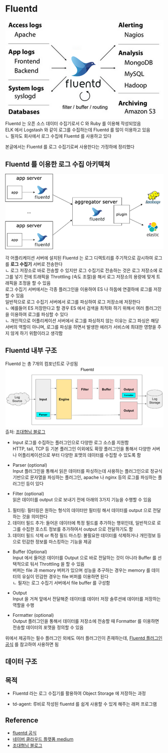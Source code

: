 # Fluentd
![No Image](images/fluentd.png)     
Fluentd 는 오픈 소스 데이터 수집기로서 C 와 Ruby 를 이용해 작성되었음    
ELK 에서 Logstash 와 같이 로그를 수집하는데 Fluentd 를 많이 이용하고 있음    
ㄴ 필자도 회사에서 로그 수집에 Fluentd 를 사용하고 있다  
  
본글에서는 Fluentd 를 로그 수집기로써 사용한다는 가정하에 정리했다      

## Fluentd 를 이용한 로그 수집 아키텍쳐     
![No Image](images/fluentd_architecture.png)
  
각 어플리케이션 서버에 설치된 Fluentd 는 로그 디렉토리를 주기적으로 감시하여 로그를 **로그 수집기** 서버로 전송한다  
ㄴ 로그 저장소로 바로 전송할 수 있지만 로그 수집기로 전송하는 것은 로그 저장소에 로그를 넣기 전에 트래픽을 Throttling (속도 조절)을 해서 로그 저장소의 용량에 맞게 트래픽을 조정을 할 수 있음   
로그 수집기 서버에서는 각종 플러그인을 이용하여 ES 나 하둡에 연결하에 로그를 저장할 수 있음     
일반적으로 로그 수집기 서버에서 로그를 파싱하여 로그 저장소에 저장한다  
ㄴ 예를들어 ES 저장한다고 할 경우 ES 에서 검색을 최적화 하기 위해서 여러 플러그인을 이용하여 로그를 파싱할 수 있다  
ㄴ 개인적으로 어플리케이션 서버에서 로그를 파싱하지 않는 이유는 로그 파싱은 해당 서버의 역할이 아니며, 로그를 파싱을 하면서 발생한 에러가 서비스에 최대한 영향을 주지 않게 하기 위함이라고 생각함   

## Fluentd 내부 구조 
Fluentd 는 총 7개의 컴포넌트로 구성됨  
![No Image](images/fluntd_component.png)  
츨처: [조대협님 블로그](https://bcho.tistory.com/1115)
  
- Input
로그를 수집하는 플러그인으로 다양한 로그 소스를 지원함  
HTTP, tail, TCP 등 기본 플러그인 이외에도 확장 플러그인을 통해서 다양한 서버나 어플리케이션으로 부터 다양한 포맷의 데이터를 수집할 수 있도록 함  
  
- Parser (optional)  
Input 플러그인을 통해서 읽은 데이터를 파싱하는데 사용하는 플러그인으로 정규식 기반으로 문자열을 파싱하는 플러그인, apache 나 nginx 등의 로그를 파싱하는 플러그인 등이 있다  

- Filter (optional)  
읽은 데이터를 output 으로 보내기 전에 아래의 3가지 기능을 수행할 수 있음 
1. 필터링: 필터링은 원하는 형식의 데이터만 필터링 해서 데이터를 output 으로 전달하는 것을 의미한다
2. 데이터 필드 추가: 들어온 데이터에 특정 필드를 추가하는 행위인데, 일반적으로 로그를 수집한 호스트 정보를 추가하여서 output 으로 전달하기도 함  
3. 데이터 필드 삭제 or 특정 필드 마스킹: 불필요한 데이터를 삭제하거나 개인정보 등으로 민감한 정보를 마스킹하는 기능을 제공     
    
- Buffer (Optional)  
Input 에서 들어온 데이터를 Output 으로 바로 전달하는 것이 아니라 Buffer 를 선택적으로 둬서 Throttling 을 할 수 있음  
버퍼는 file 과 memory 버퍼가 있으며 성능을 추구하는 경우는 memory 를 데이터의 유실이 민감한 경우는 file 버퍼를 이용하면 된다  
ㄴ 필자는 로그 수집기 서버에서 file buffer 를 구성함 

- Output  
Input 을 거쳐 앞에서 전달해준 데이터를 데이터 저장 솔루션에 데이터를 저장하는 역할을 수행  

- Formatter (optional)  
Output 플러그인을 통해서 데이터를 저장소에 전송할 때 Formatter 를 이용하면 전송할 데이터의 포맷을 정의할 수 있음  
  
위에서 제공하는 필수 플러그인 외에도 여러 플러그인이 존재하는데, [Fluentd 플러그인 공식](https://docs.fluentd.org/) 를 참고하여 사용하면 됨  

## 데이터 구조 


  


## 목적 
- Fluentd 라는 로그 수집기를 활용하여 Object Storage 에 저장하는 과정 

- td-agent: 루비로 작성된 fluentd 를 쉽게 사용할 수 있게 해주는 래퍼 프로그램


## Reference
- [fluentd 공식](https://www.fluentd.org/)
- [네이버 클라우드 플랫폼 medium](https://medium.com/naver-cloud-platform/%EC%9D%B4%EB%A0%87%EA%B2%8C-%EC%82%AC%EC%9A%A9%ED%95%98%EC%84%B8%EC%9A%94-fluentd-%ED%99%9C%EC%9A%A9%ED%95%98%EC%97%AC-object-storage%EC%97%90-%EB%A1%9C%EA%B7%B8-%EC%A0%80%EC%9E%A5%ED%95%98%EA%B8%B0-7b2f55c671c6)
- [조대협님 블로그](https://bcho.tistory.com/1115)
